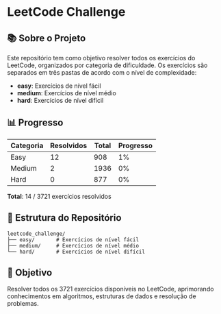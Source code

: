 # LeetCode Challenge

## 📚 Sobre o Projeto

Este repositório tem como objetivo resolver todos os exercícios do LeetCode, organizados por categoria de dificuldade. Os exercícios são separados em três pastas de acordo com o nível de complexidade:

- **easy**: Exercícios de nível fácil
- **medium**: Exercícios de nível médio
- **hard**: Exercícios de nível difícil

## 📊 Progresso

| Categoria | Resolvidos | Total | Progresso |
|-----------|------------|-------|-----------|
| Easy      | 12          | 908   | 1%        |
| Medium    | 2          | 1936  | 0%        |
| Hard      | 0          | 877   | 0%        |

**Total**: 14 / 3721 exercícios resolvidos

## 📁 Estrutura do Repositório

```
leetcode_challenge/
├── easy/       # Exercícios de nível fácil
├── medium/     # Exercícios de nível médio
└── hard/       # Exercícios de nível difícil
```

## 🎯 Objetivo

Resolver todos os 3721 exercícios disponíveis no LeetCode, aprimorando conhecimentos em algoritmos, estruturas de dados e resolução de problemas.